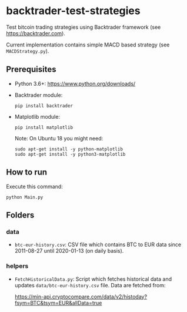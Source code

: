 # backtrader-test-strategies

Test bitcoin trading strategies using Backtrader framework (see https://backtrader.com).

Current implementation contains simple MACD based strategy (see `MACDStrategy.py`).


## Prerequisites

- Python 3.6+: https://www.python.org/downloads/
- Backtrader module: 
    ```
    pip install backtrader
    ```
- Matplotlib module: 
    ```
    pip install matplotlib
    ``` 
    
    Note: On Ubuntu 18 you might need:
    ```
    sudo apt-get install -y python-matplotlib
    sudo apt-get install -y python3-matplotlib
    ```


## How to run

Execute this command:

```
python Main.py 
``` 
 
 
## Folders

### data

- `btc-eur-history.csv`: CSV file which contains BTC to EUR data since 2011-08-27 until 2020-01-13 (on daily basis).

### helpers

- `FetchHistoricalData.py`: Script which fetches historical data and updates `data/btc-eur-history.csv` file. 
   Data are fetched from:

    https://min-api.cryptocompare.com/data/v2/histoday?fsym=BTC&tsym=EUR&allData=true 